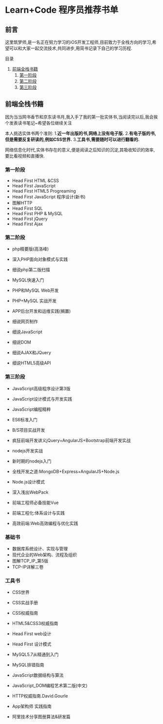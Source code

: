 # Learn+Code 程序员推荐书单

## 前言
这里筑梦师,是一名正在努力学习的iOS开发工程师,目前致力于全栈方向的学习,希望可以和大家一起交流技术,共同进步,用简书记录下自己的学习历程.

目录
1.  [前端全栈书籍](#前端全栈书籍)
    1.  [第一阶段](#第一阶段)
    2.  [第二阶段](#第二阶段)
    3.  [第三阶段](#第三阶段)

## 前端全栈书籍
因为当当网书香节和京东读书月,我入手了我的第一批实体书,当阅读完以后,我会挨个发表读书笔记~希望各位继续关注

本人挑选实体书两个准则:
1.**近一年出版的书,网络上没有电子版.**
2.**有电子版的书,但是需要反复研读的,例如CSS世界.**
3.**工具书,需要随时可以进行翻看的.**

网络信息化时代,实体书存在的意义,便是阅读之后知识的沉淀,其吸收知识的效率,要比看视频和直播快.

### 第一阶段

- Head First HTML &CSS
- Head First JavaScript 
- Head First HTML5 Progreaming
- Head First JavaScript 程序设计(新书)
- 图解HTTP
- Head First SQL
- Head First PHP & MySQL
- Head First jQuery
- Head First Ajax

### 第二阶段

- php精要版(高洛峰)
- 深入PHP面向对象模式与实践
- 细说php第二版扫描

- MySQL快速入门

- PHP和MySQL Web开发
- PHP+MySQL 实战开发

- APP后台开发和运维实践(搁置)

- 细说网页制作
- 细说JavaScript
- 细说DOM
- 细说AJAX和JQuery
- 细说HTML5高级API

### 第三阶段

- JavaScript高级程序设计第3版
- JavaScript设计模式与开发实践
- JavaScript编程精粹
- ES6标准入门

- B/S项目实战开发
- 疯狂前端开发讲义jQuery+AngularJS+Bootstrap前端开发实战

- nodejs开发实战
- 新时期的nodejs入门
- 全栈开发之道:MongoDB+Express+AngularJS+Node.js
- Node.js设计模式

- 深入浅出WebPack
- 前端工程师必备技能Vue
- 前端工程化:体系设计与实践
- 高效前端:Web高效编程与优化实践
### 基础书

- 数据库系统设计、实现与管理
- 现代企业的Web架构、流程及组织
- 图解TCP_IP_第5版
- TCP-IP详解三卷


### 工具书

- CSS世界

- CSS实战手册
- CSS权威指南
- HTML5&CSS3权威指南
- Head First web设计
- Head First 设计模式

- MySQL5.7从精通到入门
- MySQL排错指南

- JavaScript数据结构与算法
- JavaScript_DOM编程艺术第二版(中文)

- HTTP权威指南.David.Gourle

- App架构师 实践指南

- 阿里技术分享图册算法&研发篇





